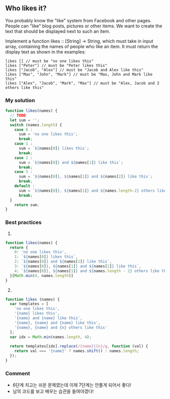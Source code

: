 ## Who likes it?

You probably know the "like" system from Facebook and other pages. People can "like" blog posts, pictures or other items. We want to create the text that should be displayed next to such an item.

Implement a function likes :: [String] -> String, which must take in input array, containing the names of people who like an item. It must return the display text as shown in the examples:

```
likes [] // must be "no one likes this"
likes ["Peter"] // must be "Peter likes this"
likes ["Jacob", "Alex"] // must be "Jacob and Alex like this"
likes ["Max", "John", "Mark"] // must be "Max, John and Mark like this"
likes ["Alex", "Jacob", "Mark", "Max"] // must be "Alex, Jacob and 2 others like this"
```

### My solution
```js
function likes(names) {
  // TODO
  let sum = '';
  switch (names.length) {
    case 0 :
      sum = 'no one likes this';
      break;
    case 1 :
      sum = `${names[0]} likes this`;
      break;
    case 2 :
      sum = `${names[0]} and ${names[1]} like this`;
      break;
    case 3 :
      sum = `${names[0]}, ${names[1]} and ${names[2]} like this`;
      break;
    default :
      sum = `${names[0]}, ${names[1]} and ${names.length-2} others like this`;
      break;
  }
    return sum;
}
```

### Best practices
1. 
```js
function likes(names) {
  return {
    0: 'no one likes this',
    1: `${names[0]} likes this`, 
    2: `${names[0]} and ${names[1]} like this`, 
    3: `${names[0]}, ${names[1]} and ${names[2]} like this`, 
    4: `${names[0]}, ${names[1]} and ${names.length - 2} others like this`, 
  }[Math.min(4, names.length)]
}
```
2. 
```js
function likes (names) {
  var templates = [
    'no one likes this',
    '{name} likes this',
    '{name} and {name} like this',
    '{name}, {name} and {name} like this',
    '{name}, {name} and {n} others like this'
  ];
  var idx = Math.min(names.length, 4);
  
  return templates[idx].replace(/{name}|{n}/g, function (val) {
    return val === '{name}' ? names.shift() : names.length;
  });
}
```

### Comment
- 6단계 치고는 쉬운 문제였는데 이제 7단계는 안풀게 되어서 좋다!  
- 남의 코드를 보고 배우는 습관을 들여야겠다!